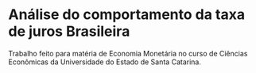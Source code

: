 # Análise do comportamento da taxa de juros Brasileira
Trabalho feito para matéria de Economia Monetária no curso de Ciências Econômicas da Universidade do Estado de Santa Catarina.
